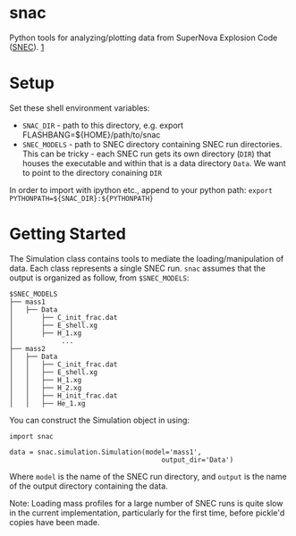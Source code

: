 # snac
Python tools for analyzing/plotting data from SuperNova Explosion Code ([SNEC](https://stellarcollapse.org/SNEC)). [1](http://adsabs.harvard.edu/abs/2015ApJ...814...63M)


# Setup

Set these shell environment variables:

* `SNAC_DIR` - path to this directory, e.g. export FLASHBANG=${HOME}/path/to/snac
* `SNEC_MODELS` - path to SNEC directory containing SNEC run directories. This can be tricky - 
each SNEC run gets its own directory (`DIR`) that houses the executable and within that is a data directory `Data`. We want to point to 
the directory conaining `DIR`

In order to import with ipython etc., append to your python path: `export PYTHONPATH=${SNAC_DIR}:${PYTHONPATH}`

# Getting Started
The Simulation class contains tools to mediate the loading/manipulation of data. Each class represents a single SNEC run.
`snac` assumes that the output is organized as follow, from `$SNEC_MODELS`:
```
$SNEC_MODELS
├── mass1
│   ├── Data
│       ├── C_init_frac.dat
│       ├── E_shell.xg
│       ├── H_1.xg
│            ...
├── mass2
│   ├── Data
│   │   ├── C_init_frac.dat
│   │   ├── E_shell.xg
│   │   ├── H_1.xg
│   │   ├── H_2.xg
│   │   ├── H_init_frac.dat
│   │   ├── He_1.xg
```

You can construct the Simulation object in using:
```
import snac

data = snac.simulation.Simulation(model='mass1', 
                                      output_dir='Data')
```
Where `model` is the name of the SNEC run directory, and `output` is the name of the output directory containing the data.

Note: Loading mass profiles for a large number of SNEC runs is quite slow in the current implementation, particularly 
for the first time, before pickle'd copies have been made.